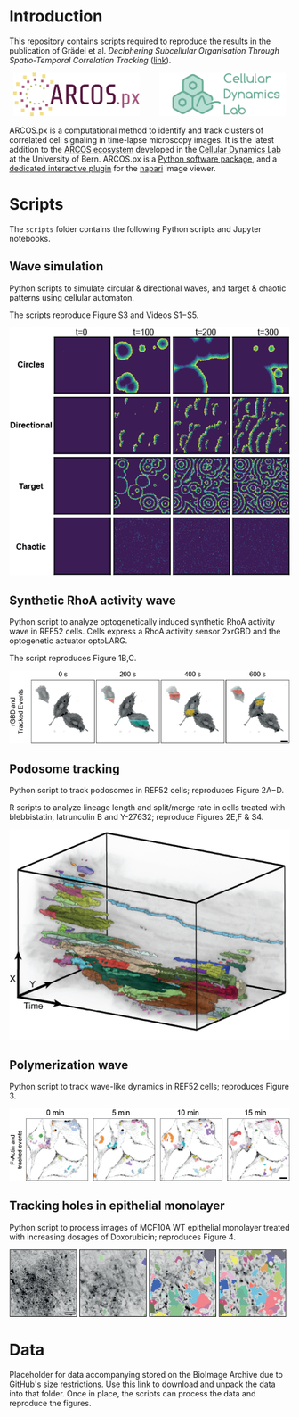 # Introduction

This repository contains scripts required to reproduce the results in the publication of Grädel et al. _Deciphering Subcellular Organisation Through Spatio-Temporal Correlation Tracking_ ([link](https://www.biorxiv.org)).


<p align="center">
  <img alt="Light" src="misc/ARCOS-px-logo.png" width="45%">
&nbsp; &nbsp; &nbsp; &nbsp;
  <img alt="Dark" src="misc/cellular-dynamics-lab-logo2.png" width="45%"> 
</p>

ARCOS.px is a computational method to identify and track clusters of correlated cell signaling in time-lapse microscopy images. 
It is the latest addition to the [ARCOS ecosystem](https://arcos.gitbook.io/home) developed in the [Cellular Dynamics Lab](https://www.pertzlab.net) at the University of Bern.
ARCOS.px is a [Python software package](https://github.com/bgraedel/arcos4py), and a [dedicated interactive plugin](https://github.com/bgraedel/arcosPx-napari) for the [napari](https://napari.org/stable/) image viewer.

# Scripts

The `scripts` folder contains the following Python scripts and Jupyter notebooks.


## Wave simulation

Python scripts to simulate circular & directional waves, and target & chaotic patterns using cellular automaton.

The scripts reproduce Figure S3 and Videos S1−S5.

![waves-sim](misc/waves-sim.png)


## Synthetic RhoA activity wave

Python script to analyze optogenetically induced synthetic RhoA activity wave in REF52 cells.
Cells express a RhoA activity sensor 2xrGBD and the optogenetic actuator optoLARG.

The script reproduces Figure 1B,C.

![waves-sim](misc/waves-synth.png)


## Podosome tracking

Python script to track podosomes in REF52 cells; reproduces Figure 2A−D.

R scripts to analyze lineage length and split/merge rate in cells treated with blebbistatin, latrunculin B and Y-27632; reproduce Figures 2E,F & S4.

![podosomes](misc/podosomes-tracking.png)

## Polymerization wave

Python script to track wave-like dynamics in REF52 cells; reproduces Figure 3.

![wave-dynamics](misc/wave-dynamics.png)

## Tracking holes in epithelial monolayer

Python script to process images of MCF10A WT epithelial monolayer treated with increasing dosages of Doxorubicin; reproduces Figure 4.

![wave-dynamics](misc/monolayer-holes.png)

# Data

Placeholder for data accompanying stored on the BioImage Archive due to GitHub's size restrictions. 
Use [this link](https://www.ebi.ac.uk/bioimage-archive/) to download and unpack the data into that folder.
Once in place, the scripts can process the data and reproduce the figures.